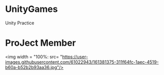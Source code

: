 # UnityGames
Unity Practice

# ProJect Member
<img width = "100%: src= "https://user-images.githubusercontent.com/61022943/161381375-311f64fc-1aec-4519-b60a-b52b2b93aa36.jpg"/>

